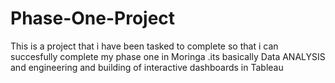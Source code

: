 # Phase-One-Project
This is a project that i have been tasked to complete so that i can succesfully complete my phase one in Moringa .its  basically Data ANALYSIS and engineering and building of interactive dashboards in Tableau

